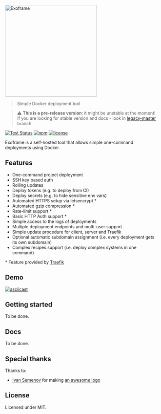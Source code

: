 <img alt="Exoframe" src="./logo/png/exo_blue.png" width="300">

> Simple Docker deployment tool

> :warning: **This is a pre-release version**: it might be unstable at the moment!
> If you are looking for stable version and docs - look in [legacy-master]() branch.

[![Test Status](https://github.com/exoframejs/exoframe/workflows/Test/badge.svg)](https://github.com/exoframejs/exoframe/actions?query=workflow%3ATest)
[![npm](https://img.shields.io/npm/v/exoframe.svg)](https://www.npmjs.com/package/exoframe)
[![license](https://img.shields.io/github/license/mashape/apistatus.svg?maxAge=2592000)](https://opensource.org/licenses/MIT)

Exoframe is a self-hosted tool that allows simple one-command deployments using Docker.

## Features

- One-command project deployment
- SSH key based auth
- Rolling updates
- Deploy tokens (e.g. to deploy from CI)
- Deploy secrets (e.g. to hide sensitive env vars)
- Automated HTTPS setup via letsencrypt \*
- Automated gzip compression \*
- Rate-limit support \*
- Basic HTTP Auth support \*
- Simple access to the logs of deployments
- Multiple deployment endpoints and multi-user support
- Simple update procedure for client, server and Traefik
- Optional automatic subdomain assignment (i.e. every deployment gets its own subdomain)
- Complex recipes support (i.e. deploy complex systems in one command)

\* Feature provided by [Traefik](https://traefik.io/)

## Demo

[![asciicast](https://asciinema.org/a/129255.png)](https://asciinema.org/a/129255)

## Getting started

To be done.

## Docs

To be done.

## Special thanks

Thanks to:

- [Ivan Semenov](https://www.behance.net/ivan_semenov) for making [an awesome logo](./logo/README.md)

## License

Licensed under MIT.
